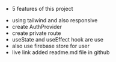 * 5 features of this project
- using tailwind and also responsive
- create AuthProvider
- create private route
- useState and useEffect hook are use
- also use firebase store for user
- live link added readme.md file in github
